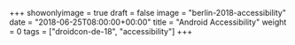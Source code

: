 +++
showonlyimage = true
draft = false
image = "berlin-2018-accessibility"
date = "2018-06-25T08:00:00+00:00"
title = "Android Accessibility"
weight = 0
tags = ["droidcon-de-18", "accessibility"]
+++

